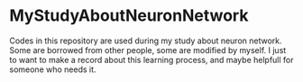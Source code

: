 # MyStudyAboutNeuronNetwork
Codes in this repository are used during my study about neuron network. 
Some are borrowed from other people, some are modified by myself.
I just to want to make a record about this learning process, and maybe helpfull for someone who needs it.
